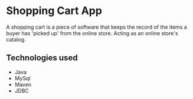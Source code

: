 # Shopping Cart App
A shopping cart is a piece of software that keeps the record of the items a buyer has 'picked up' from the online store. Acting as an online store's catalog.

## Technologies used
* Java
* MySql
* Maven
* JDBC
